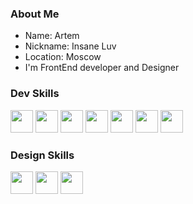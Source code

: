 <link rel="stylesheet" type='text/css' href="https://cdn.jsdelivr.net/gh/devicons/devicon@latest/devicon.min.css" />

### About Me

<ul>
  <li>Name: Artem</li>
  <li>Nickname: Insane Luv</li>
  <li>Location: Moscow</li>
  <li>I'm FrontEnd developer and Designer</li>
</ul>

### Dev Skills 
<p align="left">
<img width="36" heigh="36" src="https://cdn.jsdelivr.net/gh/devicons/devicon@latest/icons/html5/html5-original.svg" />
<img width="36" heigh="36" src="https://cdn.jsdelivr.net/gh/devicons/devicon@latest/icons/css3/css3-original.svg" />
<img width="36" heigh="36" src="https://cdn.jsdelivr.net/gh/devicons/devicon@latest/icons/git/git-original.svg" />
<img width="36" heigh="36" src="https://cdn.jsdelivr.net/gh/devicons/devicon@latest/icons/javascript/javascript-original.svg" />
<img width="36" heigh="36" src="https://cdn.jsdelivr.net/gh/devicons/devicon@latest/icons/typescript/typescript-original.svg" />
<img width="36" heigh="36" src="https://cdn.jsdelivr.net/gh/devicons/devicon@latest/icons/react/react-original.svg" />
<img width="36" heigh="36" src="https://cdn.jsdelivr.net/gh/devicons/devicon@latest/icons/reactrouter/reactrouter-original-wordmark.svg" />
</p>
              
### Design Skills
<p align="left">
<img width="36" heigh="36" src="https://cdn.jsdelivr.net/gh/devicons/devicon@latest/icons/photoshop/photoshop-original.svg" />
<img width="36" heigh="36" src="https://cdn.jsdelivr.net/gh/devicons/devicon@latest/icons/illustrator/illustrator-plain.svg" />
<img width="36" heigh="36" src="https://cdn.jsdelivr.net/gh/devicons/devicon@latest/icons/figma/figma-original.svg" />
</p>
                    
